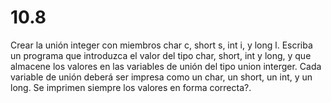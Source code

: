 # 10.8

Crear la unión integer con miembros char c, short s, int i, y long l. Escriba un programa que introduzca el valor del tipo char, short, int y long, y que almacene los valores en las variables de unión del tipo union interger. Cada variable de unión deberá ser impresa como un char, un short, un int, y un long. Se imprimen siempre los valores en forma correcta?.
